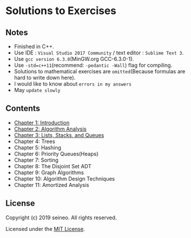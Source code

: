 # Solutions to Exercises
## Notes
* Finished in C++.
* Use IDE : `Visual Studio 2017 Community` / text editor : `Sublime Text 3`.
* Use `gcc version 6.3.0`(MinGW.org GCC-6.3.0-1).
* Use `-std=c++11`(recommend: `-pedantic -Wall`) flag for compiling.
* Solutions to mathematical exercises are `omitted`(Because formulas are hard to write down here).
* I would like to know about `errors in my answers`
* May `update slowly`
## Contents
* [Chapter 1: Introduction](https://github.com/seineo/Solutions-for-Data-Structures-and-Algorithm-Analysis-in-C-2th-exercises/blob/master/ch01/README.md)
* [Chapter 2: Algorithm Analysis](https://github.com/seineo/Data-Structures-and-Algorithm-Analysis-in-C/blob/master/ch02/README.md)
* [Chapter 3: Lists, Stacks, and Queues](https://github.com/seineo/Data-Structures-and-Algorithm-Analysis-in-C/blob/master/ch03/README.md)
* Chapter 4: Trees
* Chapter 5: Hashing 
* Chapter 6: Priority Queues(Heaps)
* Chapter 7: Sorting 
* Chapter 8: The Disjoint Set ADT
* Chapter 9: Graph Algorithms
* Chapter 10: Algorithm Design Techniques
* Chapter 11: Amortized Analysis

## License
Copyright (c) 2019 seineo. All rights reserved.

Licensed under the [MIT License](https://github.com/seineo/Data-Structures-and-Algorithm-Analysis-in-C/blob/master/LICENSE).
